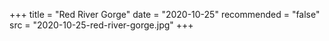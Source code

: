 +++
title = "Red River Gorge"
date = "2020-10-25"
recommended = "false"
src = "2020-10-25-red-river-gorge.jpg"
+++
